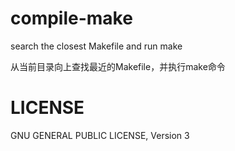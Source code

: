 compile-make
============

search the closest Makefile and run make

从当前目录向上查找最近的Makefile，并执行make命令

LICENSE
============

GNU GENERAL PUBLIC LICENSE, Version 3
